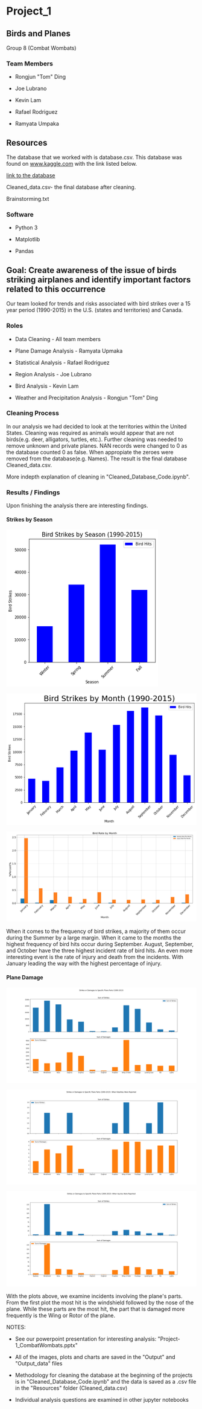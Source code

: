 # Project_1

## Birds and Planes

Group 8 (Combat Wombats)

### Team Members

* Rongjun "Tom" Ding

* Joe Lubrano

* Kevin Lam

* Rafael Rodriguez

* Ramyata Umpaka

## Resources

The database that we worked with is database.csv. This database was found on www.kaggle.com with the link listed below.

[link to the database](https://www.kaggle.com/faa/wildlife-strikes)

Cleaned_data.csv- the final database after cleaning.

Brainstorming.txt

### Software

* Python 3

* Matplotlib

* Pandas

## Goal: Create awareness of the issue of birds striking airplanes and identify important factors related to this occurrence

Our team looked for trends and risks associated with bird strikes over a 15 year period (1990-2015) in the U.S. (states and territories) and Canada.

### Roles

* Data Cleaning - All team members

* Plane Damage Analysis - Ramyata Upmaka

* Statistical Analysis - Rafael Rodriguez

* Region Analysis - Joe Lubrano

* Bird Analysis - Kevin Lam

* Weather and Precipitation Analysis - Rongjun "Tom" Ding

### Cleaning Process

In our analysis we had decided to look at the territories within the United States. Cleaning was required as animals would appear that are not birds(e.g. deer, alligators, turtles, etc.). Further cleaning was needed to remove unknown and private planes. NAN records were changed to 0 as the database counted 0 as false. When appropiate the zeroes were removed from the database(e.g. Names). The result is the final database Cleaned_data.csv.

More indepth explanation of cleaning in "Cleaned_Database_Code.ipynb".

### Results / Findings

Upon finishing the analysis there are interesting findings.

#### Strikes by Season

![Bird Strikes By Season](Output_data/BSbySeason.png)

![Bird Strikes By Month](Output_data/BSbyMonth.png)

![Bird Rate of Injury](Output_data/bird_rate_data.png)

When it comes to the frequency of bird strikes, a majority of them occur during the Summer by a large margin. When it came to the months the highest frequency of bird hits occur during September. August, September, and October have the three highest incident rate of bird hits. An even more interesting event is the rate of injury and death from the incidents. With January leading the way with the highest percentage of injury.

#### Plane Damage

![Plane Damage](Output_data/PlaneParts.png)

![Plane With Fatalities](Output_data/PlanePartsFatalities.png)

![Plane With Injuries](Output_data/PlanePartsInjuries.png)

With the plots above, we examine incidents involving the plane's parts. From the first plot the most hit is the windshield followed by the nose of the plane. While these parts are the most hit, the part that is damaged more frequently is the Wing or Rotor of the plane. 

NOTES:

* See our powerpoint presentation for interesting analysis: "Project-1_CombatWombats.pptx"

* All of the images, plots and charts are saved in the "Output" and "Output_data" files

* Methodology for cleaning the database at the beginning of the projects is in "Cleaned_Database_Code.ipynb" and the data is saved as a .csv file in the "Resources" folder (Cleaned_data.csv)

* Individual analysis questions are examined in other jupyter notebooks
